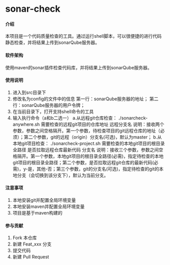# sonar-check

#### 介绍
本项目是一个代码质量检查的工具。通过运行shell脚本，可以很便捷的进行代码静态检查，并将结果上传到sonarQube服务器。

#### 软件架构
使用maven的sonar插件检查代码库，并将结果上传到sonarQube服务器。

#### 使用说明

1.  进入到src目录下
2.  修改名为config的文件中的信息
第一行：sonarQube服务器的地址；
第二行：sonarQube服务器的用户令牌；
3.  在当前目录下，打开支持shell命令的工具
4.  输入执行命令（a和b二选一）
a.从远程git仓库检查：
./sonarcheck-anywhere.sh 需要检查的远程git项目的仓库地址 远程分支名
说明：接收两个参数，参数之间空格隔开。第一个参数，待检查项目的git远程仓库的地址（必须）；第二个参数，git的远程（origin）分支名(可选)，默认为master；
b.从本地git项目检查：
./sonarcheck-project.sh 需要检查的本地git项目的根目录全路径 是否拉取远程仓库最新代码 分支名
说明：接收三个参数，参数之间空格隔开。第一个参数，本地git项目的根目录全路径(必需)，指定待检查的本地git项目的根目录全路径；第二个参数，是否拉取远程git仓库的最新代码(必需)，y-是，其他-否；第三个参数，git的分支名(可选)，指定待检查的git的本地分支（会切换到该分支下），默认为当前分支。

#### 注意事项

1.	本地安装git并配置全局环境变量
2.	本地安装maven并配置全局环境变量
3.	项目是基于maven构建的

#### 参与贡献

1.  Fork 本仓库
2.  新建 Feat_xxx 分支
3.  提交代码
4.  新建 Pull Request